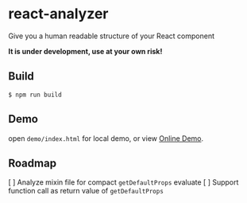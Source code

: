 # react-analyzer

Give you a human readable structure of your React component

**It is under development, use at your own risk!**

## Build

`$ npm run build`

## Demo

open `demo/index.html` for local demo, or view [Online Demo](jasonslyvia.github.io/react-analyzer/demo/index.html).

## Roadmap

 [ ] Analyze mixin file for compact `getDefaultProps` evaluate
 [ ] Support function call as return value of `getDefaultProps`
